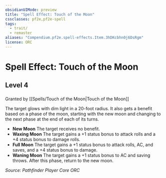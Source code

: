 ```yaml
---
obsidianUIMode: preview
title: "Spell Effect: Touch of the Moon"
cssclasses: pf2e,pf2e-spell
tags:
  - trait/
  - remaster
aliases: "Compendium.pf2e.spell-effects.Item.3hDKcbhn0j6DsRgm"
license: ORC
---
```

# Spell Effect: Touch of the Moon
## Level 4
### 






Granted by [[Spells/Touch of the Moon|Touch of the Moon]]

The target glows with dim light in a 20-foot radius. It also gets a benefit based on a phase of the moon, starting with the new moon and changing to the next phase at the end of each of its turns.

*   **New Moon** The target receives no benefit.
*   **Waxing Moon** The target gains a +1 status bonus to attack rolls and a +4 status bonus to damage rolls.
*   **Full Moon** The target gains a +1 status bonus to attack rolls, AC, and saves, and a +4 status bonus to damage.
*   **Waning Moon** The target gains a +1 status bonus to AC and saving throws. After this phase, return to the new moon.

*Source: Pathfinder Player Core*
*ORC*